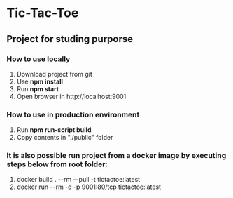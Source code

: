 # Tic-Tac-Toe

## Project for studing purporse

### How to use locally
1. Download project from git
2. Use **npm install**
3. Run **npm start**
4. Open browser in http://localhost:9001

### How to use in production environment
1. Run **npm run-script build**
2. Copy contents in "./public" folder

### It is also possible run project from a docker image by executing steps below from root folder:
1. docker build . --rm --pull -t tictactoe:latest
2. docker run --rm -d  -p 9001:80/tcp tictactoe:latest
